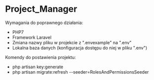# Project_Manager

Wymagania do poprawnego działania:

- PHP7
- Framework Laravel
- Zmiana nazwy pliku w projekcie z ".envexample" na ".env"
- Lokalna baza danych (konfiguracja dostępu do niej w pliku ".env")

Komendy do postawienia projektu:

- php artisan key:generate
- php artisan migrate:refresh --seeder=RolesAndPermissionsSeeder


